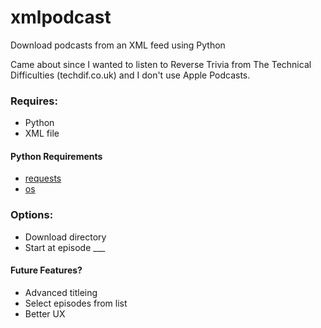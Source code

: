 # xmlpodcast
Download podcasts from an XML feed using Python

Came about since I wanted to listen to Reverse Trivia from The Technical Difficulties (techdif.co.uk) and I don't use Apple Podcasts.

### Requires:
- Python
- XML file

#### Python Requirements
- [requests](https://requests.readthedocs.io/en/master/)
- [os](https://docs.python.org/3/library/os.html)

### Options:
- Download directory
- Start at episode ___

#### Future Features?
- Advanced titleing
- Select episodes from list
- Better UX
